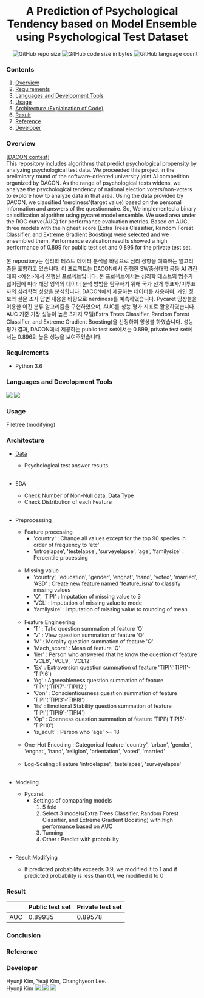 # <div align=center> A Prediction of Psychological Tendency based on Model Ensemble <br/> using Psychological Test Dataset </div>

<div align=right> <img alt="GitHub repo size" src="https://img.shields.io/github/repo-size/HJK02130/A-Prediction-of-Psychological-Tendency-based-on-Model-Ensemble-using-Psychological-Test-Data?style=flat-square"> <img alt="GitHub code size in bytes" src="https://img.shields.io/github/languages/code-size/HJK02130/A-Prediction-of-Psychological-Tendency-based-on-Model-Ensemble-using-Psychological-Test-Data?style=flat-square"> <img alt="GitHub language count" src="https://img.shields.io/github/languages/count/HJK02130/A-Prediction-of-Psychological-Tendency-based-on-Model-Ensemble-using-Psychological-Test-Data?style=flat-square"> </div>


### Contents
1. [Overview](#overview)
2. [Requirements](#requirements)
3. [Languages and Development Tools](#languages-and-development-tools)
4. [Usage](#usage)
5. [Architecture (Explaination of Code)](#architecture)
6. [Result](#result)
7. [Reference](#reference)
8. [Developer](#developer)


### Overview
[[DACON contest]](https://dacon.io/competitions/official/235902/overview/description)<br/>
This repository includes algorithms that predict psychological propensity by analyzing psychological test data. We proceeded this project in the preliminary round of the software-oriented university joint AI competition organized by DACON. As the range of psychological tests widens, we analyze the psychological tendency of national election voters/non-voters to explore how to analyze data in that area. Using the data provided by DACON, we classified 'nerdiness'(target value) based on the personal information and answers of the questionnaire. So, We implemented a binary calssification algorithm using pycaret model ensemble. We used area under the ROC curve(AUC) for performance evaluation metrics. Based on AUC, three models with the highest score (Extra Trees Classifier, Random Forest Classifier, and Extreme Gradient Boosting) were selected and we ensembled them. Performance evaluation results showed a high performance of 0.899 for public test set and 0.896 for the private test set.
<br/>
<br/>
본 repository는 심리학 테스트 데이터 분석을 바탕으로 심리 성향을 예측하는 알고리즘을 포함하고 있습니다. 이 프로젝트는 DACON에서 진행한 SW중심대학 공동 AI 경진대회 <예선>에서 진행된 프로젝트입니다. 본 프로젝트에서는 심리학 테스트의 범주가 넓어짐에 따라 해당 영역의 데이터 분석 방법을 탐구하기 위해 국가 선거 투표자/미투표자의 심리학적 성향을 분석합니다. DACON에서 제공하는 데이터를 사용하여, 개인 정보와 설문 조사 답변 내용을 바탕으로 nerdiness를 예측하였습니다. Pycaret 앙상블을 이용한 이진 분류 알고리즘을 구현하였으며, AUC를 성능 평가 지표로 활용하였습니다. AUC 기준 가장 성능이 높은 3가지 모델(Extra Trees Classifier, Random Forest Classifier, and Extreme Gradient Boosting)을 선정하여 앙상블 하였습니다. 성능 평가 결과, DACON에서 제공하는 public test set에서는 0.899, private test set에서는 0.896의 높은 성능을 보여주었습니다.

### Requirements
+ Python 3.6

### Languages and Development Tools
<img src="https://img.shields.io/badge/Python-3766AB?style=flat-square&logo=Python&logoColor=white"/> <img src="https://img.shields.io/badge/Google Colab-F9AB00?style=flat-square&logo=GoogleColab&logoColor=white"/>

### Usage
Filetree (modifying)

### Architecture
+ [Data](https://dacon.io/competitions/official/235902/data)
	+ Psychological test answer results
	<br/><br/>

+ EDA
	+ Check Number of Non-Null data, Data Type
	+ Check Distribution of each Feature
	<br/><br/>
	
+ Preprocessing
	+ Feature processing
		+ 'country' : Change all values except for the top 90 species in order of frequency to 'etc'
		+ 'introelapse', 'testelapse', 'surveyelapse', 'age', 'familysize' : Percentile processing
		<br/>
	+ Missing value
		+ 'country', 'education', 'gender', 'engnat', 'hand', 'voted', 'married', 'ASD' : Create new feature named 'feature_isna' to classify missing values
		+ 'Q', 'TIPI' : Imputation of missing value to 3
		+ 'VCL' : Imputation of missing value to mode
		+ 'familysize' : Imputation of missing value to rounding of mean
		<br/>
	+ Feature Engineering
		+ 'T' : Tatic question summation of feature 'Q'
		+ 'V' : View question summation of feature 'Q'
		+ 'M' : Morality question summation of feature 'Q'
		+ 'Mach_score' : Mean of feature 'Q'
		+ 'lier' : Person who answered that he know the question of feature 'VCL6', 'VCL9', 'VCL12'
		+ 'Ex' : Extraversion question summation of feature 'TIPI'('TIPI1'-'TIPI6')
		+ 'Ag' : Agreeableness question summation of feature 'TIPI'('TIPI7'-'TIPI12')
		+ 'Con' : Conscientiousness question summation of feature 'TIPI'('TIPI3'-'TIPI8')
		+ 'Es' : Emotional Stability question summation of feature 'TIPI'('TIPI9'-'TIPI4')
		+ 'Op' : Openness question summation of feature 'TIPI'('TIPI5'-'TIPI10')
		+ 'is_adult' : Person who 'age' >= 18
		<br/>
	+ One-Hot Encoding : Categorical feature 'country', 'urban', 'gender', 'engnat', 'hand', 'religion', 'orientation', 'voted', 'married'
	<br/>
	
	+ Log-Scaling : Feature 'introelapse', 'testelapse', 'surveyelapse'
	<br/><br/>
+ Modeling
	+ Pycaret
		+ Settings of comaparing models
			1. 5 fold
			2. Select 3 models(Extra Trees Classifier, Random Forest Classifier, and Extreme Gradient Boosting) with high performance based on AUC
			3. Tunning
			4. Other : Predict with probability
			<br/><br/>
+ Result Modifying
	+ If predicted probability exceeds 0.9, we modified it to 1 and if predicted probability is less than 0.1, we modified it to 0
		

### Result
||Public test set|Private test set|
|:---:|:---|:---|
|AUC|0.89935|0.89578|

### Conclusion


### Reference


### Developer
Hyunji Kim, Yeaji Kim, Changhyeon Lee.
<br />
Hyunji Kim <a href="mailto:hjk021@khu.ac.kr"> <img src ="https://img.shields.io/badge/Gmail-EA4335.svg?&style=flat-squar&logo=Gmail&logoColor=white"/> 
[<img src="https://img.shields.io/badge/Notion-000000?style=flat-square&logo=Notion&logoColor=white"/>](https://read-me.notion.site/Hyunji-Kim-9dbdb62cc84347feb85b3c58225bb63b)
	<a href = "https://github.com/HJK02130"> <img src ="https://img.shields.io/badge/Github-181717.svg?&style=flat-squar&logo=Github&logoColor=white"/> </a>
